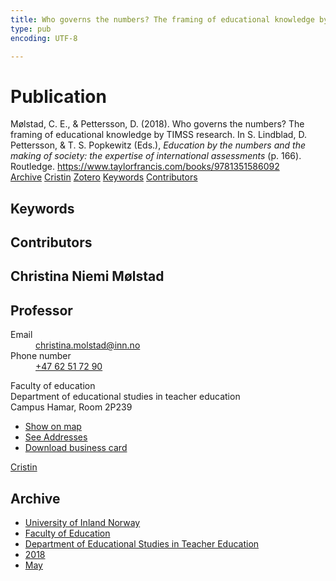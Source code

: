 ```yaml
---
title: Who governs the numbers? The framing of educational knowledge by TIMSS research
type: pub
encoding: UTF-8

---
```

<h1>Publication</h1>
<article id="csl-bib-container-WPSF7PK2" class="csl-bib-container">
  <div class="csl-bib-body"> <div class="csl-entry">Mølstad, C. E., &#38; Pettersson, D. (2018). Who governs the numbers? The framing of educational knowledge by TIMSS research. In S. Lindblad, D. Pettersson, &#38; T. S. Popkewitz (Eds.), <i>Education by the numbers and the making of society: the expertise of international assessments</i> (p. 166). Routledge. <a href="https://www.taylorfrancis.com/books/9781351586092">https://www.taylorfrancis.com/books/9781351586092</a></div> </div>
  <div class="csl-bib-buttons">
    <a href="#taxonomy-article-WPSF7PK2" alt="archive" class="csl-bib-button">Archive</a>
    <a href="https://app.cristin.no/results/show.jsf?id=1584192" alt="Cristin" class="csl-bib-button">Cristin</a>
    <a href="http://zotero.org/groups/5881554/items/WPSF7PK2" alt="Zotero" class="csl-bib-button">Zotero</a>
    <a href="#keywords-article-WPSF7PK2" alt="keywords" class="csl-bib-button">Keywords</a>
    <a href="#contributors-article-WPSF7PK2" alt="contributors" class="csl-bib-button">Contributors</a>
  </div>
  <div id="csl-bib-meta-container-WPSF7PK2"></div>
</article>
<div id="csl-bib-meta-WPSF7PK2" class="csl-bib-meta">
  <article id="keywords-article-WPSF7PK2" class="keywords-article">
    <h1>Keywords</h1>
    
  </article>
  <article id="contributors-article-WPSF7PK2" class="contributors-article">
    <h1>Contributors</h1>
    <div class="personas"> <div class="vrtx-hinn-person-card"> <div class="photo"> <i class="lar la-user-circle missing-person"></i> </div> <div class="info"> <hgroup><h1>Christina Niemi Mølstad</h1> <h2>Professor</h2> </hgroup><dl> <dt>Email</dt> <dd> <a href="mailto:christina.molstad@inn.no">christina.molstad@inn.no</a> </dd> <dt>Phone number</dt> <dd><a href="tel:+4762517290"> +47 62 51 72 90 </a></dd> </dl> <p> Faculty of education<br> Department of educational studies in teacher education<br> Campus Hamar, Room 2P239 </p> <ul class="vrtx-hinn-links"> <li><a href="https://www.google.com/maps?q=60.796004,11.072099">Show on map</a></li> <li><a href="https://www.inn.no/english/find-an-employee/christina-molstad.html#vrtx-hinn-addresses">See Addresses</a></li> <li><a href="https://www.inn.no/english/find-an-employee/christina-molstad.html?vrtx=vcf">Download business card</a></li> </ul> </div> </div> <a href="https://app.cristin.no/persons/show.jsf?id=5325" alt="Cristin URL" class="personas-cristin">Cristin</a> </div>
  </article>
  <article id="taxonomy-article-WPSF7PK2" class="taxonomy-article">
    <h1>Archive</h1>
    <ul>
      <li><a href="{{< params subfolder >}}en/archive/?key=3DCRN523">University of Inland Norway</a></li>
      <li><a href="{{< params subfolder >}}en/archive/?key=WYNZA47F">Faculty of Education</a></li>
      <li><a href="{{< params subfolder >}}en/archive/?key=BKPR6TE7">Department of Educational Studies in Teacher Education</a></li>
      <li><a href="{{< params subfolder >}}en/archive/?key=F9N5QZNX">2018</a></li>
      <li><a href="{{< params subfolder >}}en/archive/?key=GRT4YDJZ">May</a></li>
    </ul>
  </article>
</div>
